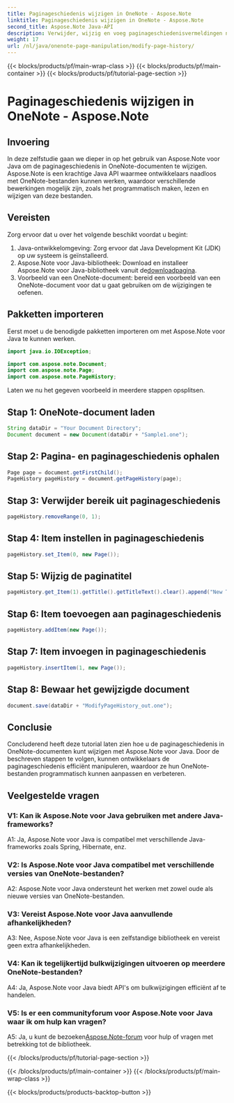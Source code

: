 ```yaml
---
title: Paginageschiedenis wijzigen in OneNote - Aspose.Note
linktitle: Paginageschiedenis wijzigen in OneNote - Aspose.Note
second_title: Aspose.Note Java-API
description: Verwijder, wijzig en voeg paginageschiedenisvermeldingen naadloos toe! Stapsgewijze handleiding en code voor het beheersen van OneNote met Aspose.Note. #OneNote #Java #Aspose
weight: 17
url: /nl/java/onenote-page-manipulation/modify-page-history/
---
```


{{< blocks/products/pf/main-wrap-class >}}
{{< blocks/products/pf/main-container >}}
{{< blocks/products/pf/tutorial-page-section >}}

# Paginageschiedenis wijzigen in OneNote - Aspose.Note

## Invoering

In deze zelfstudie gaan we dieper in op het gebruik van Aspose.Note voor Java om de paginageschiedenis in OneNote-documenten te wijzigen. Aspose.Note is een krachtige Java API waarmee ontwikkelaars naadloos met OneNote-bestanden kunnen werken, waardoor verschillende bewerkingen mogelijk zijn, zoals het programmatisch maken, lezen en wijzigen van deze bestanden.

## Vereisten

Zorg ervoor dat u over het volgende beschikt voordat u begint:

1. Java-ontwikkelomgeving: Zorg ervoor dat Java Development Kit (JDK) op uw systeem is geïnstalleerd.
2.  Aspose.Note voor Java-bibliotheek: Download en installeer Aspose.Note voor Java-bibliotheek vanuit de[downloadpagina](https://releases.aspose.com/note/java/).
3. Voorbeeld van een OneNote-document: bereid een voorbeeld van een OneNote-document voor dat u gaat gebruiken om de wijzigingen te oefenen.

## Pakketten importeren

Eerst moet u de benodigde pakketten importeren om met Aspose.Note voor Java te kunnen werken.

```java
import java.io.IOException;

import com.aspose.note.Document;
import com.aspose.note.Page;
import com.aspose.note.PageHistory;
```

Laten we nu het gegeven voorbeeld in meerdere stappen opsplitsen.

## Stap 1: OneNote-document laden

```java
String dataDir = "Your Document Directory";
Document document = new Document(dataDir + "Sample1.one");
```

## Stap 2: Pagina- en paginageschiedenis ophalen

```java
Page page = document.getFirstChild();
PageHistory pageHistory = document.getPageHistory(page);
```

## Stap 3: Verwijder bereik uit paginageschiedenis

```java
pageHistory.removeRange(0, 1);
```

## Stap 4: Item instellen in paginageschiedenis

```java
pageHistory.set_Item(0, new Page());
```

## Stap 5: Wijzig de paginatitel

```java
pageHistory.get_Item(1).getTitle().getTitleText().clear().append("New Title");
```

## Stap 6: Item toevoegen aan paginageschiedenis

```java
pageHistory.addItem(new Page());
```

## Stap 7: Item invoegen in paginageschiedenis

```java
pageHistory.insertItem(1, new Page());
```

## Stap 8: Bewaar het gewijzigde document

```java
document.save(dataDir + "ModifyPageHistory_out.one");
```

## Conclusie

Concluderend heeft deze tutorial laten zien hoe u de paginageschiedenis in OneNote-documenten kunt wijzigen met Aspose.Note voor Java. Door de beschreven stappen te volgen, kunnen ontwikkelaars de paginageschiedenis efficiënt manipuleren, waardoor ze hun OneNote-bestanden programmatisch kunnen aanpassen en verbeteren.

## Veelgestelde vragen

### V1: Kan ik Aspose.Note voor Java gebruiken met andere Java-frameworks?

A1: Ja, Aspose.Note voor Java is compatibel met verschillende Java-frameworks zoals Spring, Hibernate, enz.

### V2: Is Aspose.Note voor Java compatibel met verschillende versies van OneNote-bestanden?

A2: Aspose.Note voor Java ondersteunt het werken met zowel oude als nieuwe versies van OneNote-bestanden.

### V3: Vereist Aspose.Note voor Java aanvullende afhankelijkheden?

A3: Nee, Aspose.Note voor Java is een zelfstandige bibliotheek en vereist geen extra afhankelijkheden.

### V4: Kan ik tegelijkertijd bulkwijzigingen uitvoeren op meerdere OneNote-bestanden?

A4: Ja, Aspose.Note voor Java biedt API's om bulkwijzigingen efficiënt af te handelen.

### V5: Is er een communityforum voor Aspose.Note voor Java waar ik om hulp kan vragen?

 A5: Ja, u kunt de bezoeken[Aspose.Note-forum](https://forum.aspose.com/c/note/28) voor hulp of vragen met betrekking tot de bibliotheek.

{{< /blocks/products/pf/tutorial-page-section >}}

{{< /blocks/products/pf/main-container >}}
{{< /blocks/products/pf/main-wrap-class >}}

{{< blocks/products/products-backtop-button >}}
